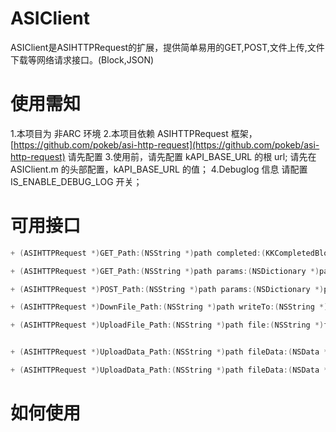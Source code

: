 ASIClient
=========

ASIClient是ASIHTTPRequest的扩展，提供简单易用的GET,POST,文件上传,文件下载等网络请求接口。(Block,JSON)


# 使用需知
1.本项目为 非ARC 环境
2.本项目依赖 ASIHTTPRequest 框架，[https://github.com/pokeb/asi-http-request](https://github.com/pokeb/asi-http-request) 请先配置
3.使用前，请先配置 kAPI_BASE_URL 的根 url; 请先在 ASIClient.m 的头部配置，kAPI_BASE_URL 的值；
4.Debuglog 信息 请配置 IS_ENABLE_DEBUG_LOG 开关；

# 可用接口
```objective-c
+ (ASIHTTPRequest *)GET_Path:(NSString *)path completed:(KKCompletedBlock )completeBlock failed:(KKFailedBlock )failed;
```
```objective-c
+ (ASIHTTPRequest *)GET_Path:(NSString *)path params:(NSDictionary *)paramsDic completed:(KKCompletedBlock )completeBlock failed:(KKFailedBlock )failed;
```
```objective-c
+ (ASIHTTPRequest *)POST_Path:(NSString *)path params:(NSDictionary *)paramsDic completed:(KKCompletedBlock )completeBlock failed:(KKFailedBlock )failed; 
```
```objective-c
+ (ASIHTTPRequest *)DownFile_Path:(NSString *)path writeTo:(NSString *)destination fileName:(NSString *)name setProgress:(KKProgressBlock)progressBlock completed:(ASIBasicBlock)completedBlock failed:(KKFailedBlock )failed; 
```
```objective-c
+ (ASIHTTPRequest *)UploadFile_Path:(NSString *)path file:(NSString *)filePath forKey:(NSString *)fileKey params:(NSDictionary *)params SetProgress:(KKProgressBlock )progressBlock completed:(KKCompletedBlock )completedBlock failed:(KKFailedBlock )failed;
```
```+ (ASIHTTPRequest *)UploadData_Path:(NSString *)path fileData:(NSData *)fData forKey:(NSString *)dataKey params:(NSDictionary *)params SetProgress:(KKProgressBlock )progressBlock completed:(KKCompletedBlock )completedBlock failed:(KKFailedBlock )failed;
```
```objective-c
+ (ASIHTTPRequest *)UploadData_Path:(NSString *)path fileData:(NSData *)fData forKey:(NSString *)dataKey params:(NSDictionary *)params SetProgress:(KKProgressBlock )progressBlock completed:(KKCompletedBlock )completedBlock failed:(KKFailedBlock )failed;
```
```objective-c
+ (ASIHTTPRequest *)UploadData_Path:(NSString *)path fileData:(NSData *)fData forKey:(NSString *)dataKey params:(NSDictionary *)params SetProgress:(KKProgressBlock )progressBlock completed:(KKCompletedBlock )completedBlock failed:(KKFailedBlock )failed;
```

# 如何使用




